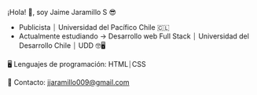   ¡Hola! 👋, soy Jaime Jaramillo S 😎

- Publicista ⏐ Universidad del Pacífico Chile 🇨🇱
- Actualmente estudiando → Desarrollo web Full Stack ⏐ Universidad del Desarrollo Chile ⏐ UDD 🤓🖥

🖥  Lenguajes de programación:  HTML⏐CSS


📧 Contacto: jjaramillo009@gmail.com


